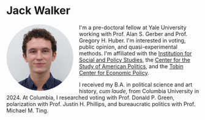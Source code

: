 # Jack Walker

<img src="/headshot.png" alt="headshot" width="175" align="left" style="margin-right: 15px; border-radius: 50%;">

I'm a pre-doctoral fellow at Yale University working with Prof. Alan S. Gerber and Prof. Gregory H. Huber. I'm interested in voting, public opinion, and quasi-experimental methods. I'm affiliated with the <a href="https://isps.yale.edu" target="_blank" rel="noopener noreferrer">Institution for Social and Policy Studies</a>, the <a href="https://csap.yale.edu" target="_blank" rel="noopener noreferrer">Center for the Study of American Politics</a>, and the <a href="https://tobin.yale.edu" target="_blank" rel="noopener noreferrer">Tobin Center for Economic Policy</a>. 

I received my B.A. in political science and art history, *cum laude*, from Columbia University in 2024. At Columbia, I researched voting with Prof. Donald P. Green, polarization with Prof. Justin H. Phillips, and bureaucratic politics with Prof. Michael M. Ting.
